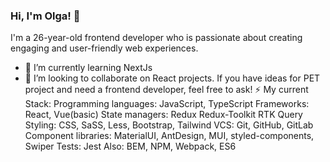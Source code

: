 ### Hi, I'm Olga! 👋

I'm a 26-year-old frontend developer who is passionate about creating engaging and user-friendly web experiences.
- 🌱 I’m currently learning NextJs 
- 👯 I’m looking to collaborate on React projects. If you have ideas for PET project and need a frontend developer, feel free to ask!
⚡ My current Stack:
    Programming languages: JavaScript, TypeScript
    Frameworks: React, Vue(basic)
    State managers: Redux Redux-Toolkit RTK Query
    Styling: CSS, SaSS, Less, Bootstrap, Tailwind
    VCS: Git, GitHub, GitLab
    Component libraries: MaterialUI, AntDesign, MUI, styled-components, Swiper
    Tests: Jest
    Also: BEM, NPM, Webpack, ES6
<!--
**helga-umrikh/helga-umrikh** is a ✨ _special_ ✨ repository because its `README.md` (this file) appears on your GitHub profile.

Here are some ideas to get you started:

- 🔭 I’m currently working on ...
- 🌱 I’m currently learning ...
- 👯 I’m looking to collaborate on ...
- 🤔 I’m looking for help with ...
- 💬 Ask me about ...
- 📫 How to reach me: ...
- 😄 Pronouns: ...
- ⚡ Fun fact: ...
-->
